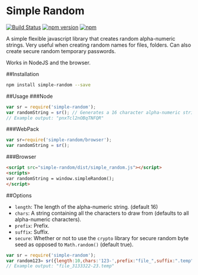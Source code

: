 # Simple Random
[![Build Status](https://travis-ci.org/dortzur/simple-random.svg?branch=master)](https://travis-ci.org/dortzur/simple-random)  [![npm version](https://badge.fury.io/js/simple-random.svg)](http://badge.fury.io/js/simple-random) [![npm](http://img.shields.io/npm/dm/simple-random.svg)](https://www.npmjs.com/package/simple-random)

A simple flexible javascript library that creates random alpha-numeric strings. Very useful when creating random names for files, folders. Can also create secure random temporary passwords.

Works in NodeJS and the browser.

##Installation
```bash
npm install simple-random --save 
```
##Usage
###Node
```javascript
var sr = require('simple-random');
var randomString = sr(); // Generates a 16 character alpha-numeric string.
// Example output: "pnxTcl2nOBqTNFQR"
```
###WebPack
```javascript
var sr=require('simple-random/browser');
var randomString = sr();
```

###Browser
```html
<script src="simple-random/dist/simple_random.js"></script>
<scripts>
var randomString = window.simpleRandom();
</script>
```



##Options
- `length`:  The length of the alpha-numeric string. (default 16)
- `chars`: A string containing all the characters to draw from (defaults to all alpha-numeric characters).
- `prefix`: Prefix.
- `suffix`: Suffix.
- `secure`: Whether or not to use the `crypto` library for secure random byte seed as opposed to `Math.random()` (default true).
```javascript
var sr = require('simple-random');
var random123= sr({length:10,chars:'123-',prefix:"file_",suffix:".temp"});
// Example output: "file_3133322-23.temp"
```
